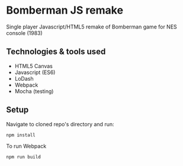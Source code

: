 # Bomberman JS remake
Single player Javascript/HTML5 remake of Bomberman game for NES console (1983)

## Technologies & tools used

- HTML5 Canvas
- Javascript (ES6)
- LoDash
- Webpack
- Mocha (testing)

## Setup

Navigate to cloned repo's directory and run:

`npm install`

To run Webpack

`npm run build`
